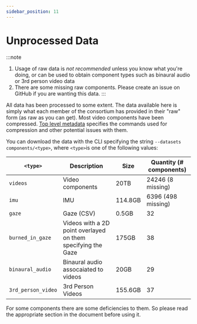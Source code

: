 ```yaml
---
sidebar_position: 11
---
```


# Unprocessed Data

:::note
1. Usage of raw data is *not recommended* unless you know what you're
doing, or can be used to obtain component types such as binaural audio
or 3rd person video data
2. There are some missing raw components. Please create an issue on GitHub if you are wanting this data.
:::

All data has been processed to some extent. The data available here is
simply what each member of the consortium has provided in their "raw"
form (as raw as you can get). Most video components have been
compressed. [Top level metadata](./metadata.md) specifies the commands
used for compression and other potential issues with them.

You can download the data with the CLI specifying the string
`--datasets components/<type>`, where `<type>`is one of the following values:


| `<type>`           | Description                                                  | Size    | Quantity (# components) |
|--------------------|--------------------------------------------------------------|---------|-------------------------|
| `videos`           | Video components                                             | 20TB    | 24246 (8 missing)       |
| `imu`              | IMU                                                          | 114.8GB | 6396 (498 missing)      |
| `gaze`             | Gaze (CSV)                                                   | 0.5GB   | 32                      |
| `burned_in_gaze`   | Videos with a 2D point overlayed on them specifying the Gaze | 175GB   | 38                      |
| `binaural_audio`   | Binaural audio assocaiated to videos                         | 20GB    | 29                      |
| `3rd_person_video` | 3rd Person Videos                                            | 155.6GB | 37                      |

For some components there are some deficiencies to them. So please
read the appropriate section in the document before using it.
